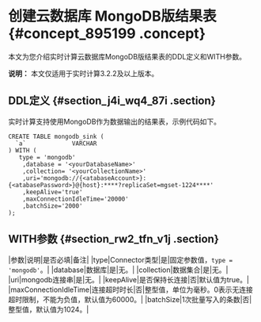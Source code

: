 # 创建云数据库 MongoDB版结果表 {#concept_895199 .concept}

本文为您介绍实时计算云数据库MongoDB版结果表的DDL定义和WITH参数。

**说明：** 本文仅适用于实时计算3.2.2及以上版本。

## DDL定义 {#section_j4i_wq4_87i .section}

实时计算支持使用MongoDB作为数据输出的结果表，示例代码如下。

``` {#codeblock_f5s_nja_a2x}
CREATE TABLE mongodb_sink (
  `a`             VARCHAR
) WITH (
   type = 'mongodb'
    ,database = '<yourDatabaseName>'
    ,collection= '<yourCollectionName>'
    ,uri='mongodb://{<atabaseAccount>}:{<atabasePassword>}@{host}:****?replicaSet=mgset-1224****'
    ,keepAlive='true'
    ,maxConnectionIdleTime='20000'
    ,batchSize='2000'
);
```

## WITH参数 {#section_rw2_tfn_v1j .section}

|参数|说明|是否必填|备注|
|type|Connector类型|是|固定参数值，`type = 'mongodb'`。|
|database|数据库|是|无。|
|collection|数据集合|是|无。|
|uri|mongodb连接串|是|无。|
|keepAlive|是否保持长连接|否|默认值为true。|
|maxConnectionIdleTime|连接超时时长|否|整型值，单位为毫秒。0表示无连接超时限制，不能为负值，默认值为60000。|
|batchSize|1次批量写入的条数|否|整型值，默认值为1024。|

